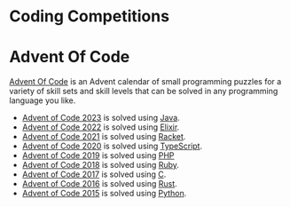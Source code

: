 # Coding Competitions

# Advent Of Code

[Advent Of Code](https://adventofcode.com/) is an Advent calendar of small programming puzzles for a variety of skill sets and skill levels that can be solved in any programming language you like.

+ [Advent of Code 2023](https://github.com/codingcompetitions/AoC-2023) is solved using [Java](https://openjdk.org/projects/jdk/).
+ [Advent of Code 2022](https://github.com/codingcompetitions/AoC-2022) is solved using [Elixir](https://elixir-lang.org/).
+ [Advent of Code 2021](https://github.com/codingcompetitions/AoC-2021) is solved using [Racket](https://racket-lang.org/).
+ [Advent of Code 2020](https://github.com/codingcompetitions/AoC-2020) is solved using [TypeScript](https://www.typescriptlang.org/).
+ [Advent of Code 2019](https://github.com/codingcompetitions/AoC-2019) is solved using [PHP](https://www.php.net/)
+ [Advent of Code 2018](https://github.com/codingcompetitions/AoC-2018) is solved using [Ruby](https://www.ruby-lang.org/en/).
+ [Advent of Code 2017](https://github.com/codingcompetitions/AoC-2017) is solved using [C](https://gcc.gnu.org/).
+ [Advent of Code 2016](https://github.com/codingcompetitions/AoC-2016) is solved using [Rust](https://www.rust-lang.org/).
+ [Advent of Code 2015](https://github.com/codingcompetitions/AoC-2015) is solved using [Python](https://www.python.org/).
